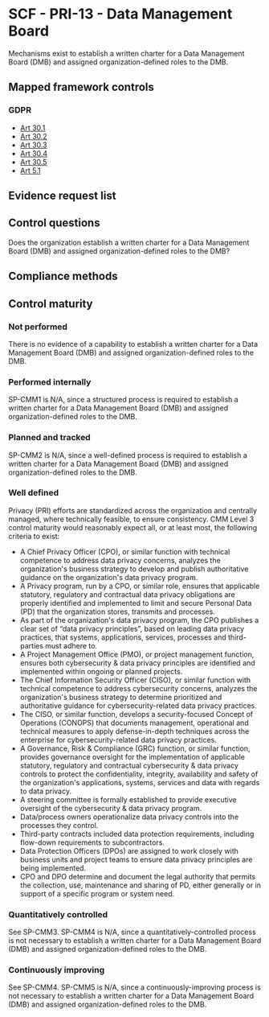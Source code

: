 # SCF - PRI-13 - Data Management Board
Mechanisms exist to establish a written charter for a Data Management Board (DMB) and assigned organization-defined roles to the DMB.
## Mapped framework controls
### GDPR
- [Art 30.1](../gdpr/art30.md#Article-301)
- [Art 30.2](../gdpr/art30.md#Article-302)
- [Art 30.3](../gdpr/art30.md#Article-303)
- [Art 30.4](../gdpr/art30.md#Article-304)
- [Art 30.5](../gdpr/art30.md#Article-305)
- [Art 5.1](../gdpr/art5.md#Article-51)

## Evidence request list


## Control questions
Does the organization establish a written charter for a Data Management Board (DMB) and assigned organization-defined roles to the DMB?

## Compliance methods


## Control maturity
### Not performed
There is no evidence of a capability to establish a written charter for a Data Management Board (DMB) and assigned organization-defined roles to the DMB.

### Performed internally
SP-CMM1 is N/A, since a structured process is required to establish a written charter for a Data Management Board (DMB) and assigned organization-defined roles to the DMB.

### Planned and tracked
SP-CMM2 is N/A, since a well-defined process is required to establish a written charter for a Data Management Board (DMB) and assigned organization-defined roles to the DMB.

### Well defined
Privacy (PRI) efforts are standardized across the organization and centrally managed, where technically feasible, to ensure consistency. CMM Level 3 control maturity would reasonably expect all, or at least most, the following criteria to exist:
- A Chief Privacy Officer (CPO), or similar function with technical competence to address data privacy concerns, analyzes the organization's business strategy to develop and publish authoritative guidance on the organization's data privacy program.
- A Privacy program, run by a CPO, or similar role, ensures that applicable statutory, regulatory and contractual data privacy obligations are properly identified and implemented to limit and secure Personal Data (PD) that the organization stores, transmits and processes.
- As part of the organization's data privacy program, the CPO publishes a clear set of “data privacy principles”, based on leading data privacy practices, that systems, applications, services, processes and third-parties must adhere to.
- A Project Management Office (PMO), or project management function, ensures both cybersecurity & data privacy principles are identified and implemented within ongoing or planned projects.
- The Chief Information Security Officer (CISO), or similar function with technical competence to address cybersecurity concerns, analyzes the organization's business strategy to determine prioritized and authoritative guidance for cybersecurity-related data privacy practices.
- The CISO, or similar function, develops a security-focused Concept of Operations (CONOPS) that documents management, operational and technical measures to apply defense-in-depth techniques across the enterprise for cybersecurity-related data privacy practices.
- A Governance, Risk & Compliance (GRC) function, or similar function, provides governance oversight for the implementation of applicable statutory, regulatory and contractual cybersecurity & data privacy controls to protect the confidentiality, integrity, availability and safety of the organization's applications, systems, services and data with regards to data privacy.
- A steering committee is formally established to provide executive oversight of the cybersecurity & data privacy program.
- Data/process owners operationalize data privacy controls into the processes they control.
- Third-party contracts included data protection requirements, including flow-down requirements to subcontractors.
- Data Protection Officers (DPOs) are assigned to work closely with business units and project teams to ensure data privacy principles are being implemented.
- CPO and DPO determine and document the legal authority that permits the collection, use, maintenance and sharing of PD, either generally or in support of a specific program or system need.

### Quantitatively controlled
See SP-CMM3. SP-CMM4 is N/A, since a quantitatively-controlled process is not necessary to establish a written charter for a Data Management Board (DMB) and assigned organization-defined roles to the DMB.

### Continuously improving
See SP-CMM4. SP-CMM5 is N/A, since a continuously-improving process is not necessary to establish a written charter for a Data Management Board (DMB) and assigned organization-defined roles to the DMB.
